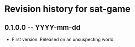 # Revision history for sat-game

## 0.1.0.0 -- YYYY-mm-dd

* First version. Released on an unsuspecting world.
